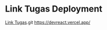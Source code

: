 # Link Tugas Deployment

[Link Tugas](https://devreact.vercel.app/).git
https://devreact.vercel.app/
